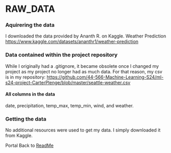 # RAW_DATA
### Aquirering the data
I downloaded the data provided by Ananth R. on Kaggle. Weather Prediction
https://www.kaggle.com/datasets/ananthr1/weather-prediction

### Data contained within the project repository
While I originally had a .gitignore, it became obsolete once I changed my project as my project no longer had as much data. For that reason, my csv is in my repository: https://github.com/44-566-Machine-Learning-S24/ml-s24-project-CarterPlenge/blob/master/seattle-weather.csv
#### All columns in the data
date, precipitation, temp_max, temp_min, wind, and weather. 

### Getting the data
No additional resources were used to get my data. I simply downloaded it from Kaggle. 


Portal Back to [ReadMe](https://github.com/44-566-Machine-Learning-S24/ml-s24-project-CarterPlenge#raw_data)
